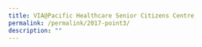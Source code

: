 ```yaml
---
title: VIA@Pacific Healthcare Senior Citizens Centre
permalink: /permalink/2017-point3/
description: ""
---
```

